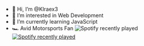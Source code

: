 - 👋 Hi, I’m @Klraex3
- 👀 I’m interested in Web Development
- 🌱 I’m currently learning JavaScript
- 🏎️ Avid Motorsports Fan
![Spotify recently played](https://spotify-recently-played-readme.vercel.app/api?user=21hdsgaam6wwbedj2oiejjzei)
[![Spotify recently played](https://spotify-recently-played-readme.vercel.app/api?user=21hdsgaam6wwbedj2oiejjzei)](https://open.spotify.com/user/21hdsgaam6wwbedj2oiejjzei)


<!---
Klraex3/Klraex3 is a ✨ special ✨ repository because its `README.md` (this file) appears on your GitHub profile.
You can click the Preview link to take a look at your changes.
--->
